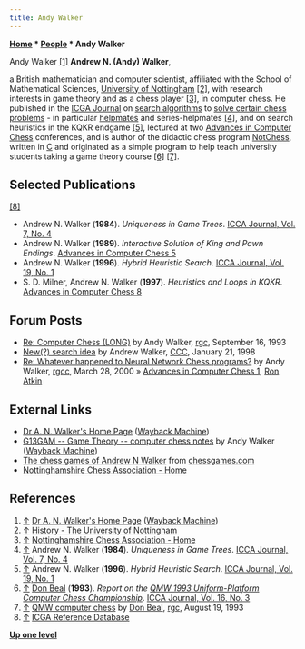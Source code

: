```yaml
---
title: Andy Walker
---
```

**[Home](Home "Home") * [People](People "People") * Andy Walker**

[](File:Anwalker.jpg) Andy Walker <a id="cite-note-1" href="#cite-ref-1">[1]</a>
**Andrew N. (Andy) Walker**,

a British mathematician and computer scientist, affiliated with the School of Mathematical Sciences, [University of Nottingham](https://en.wikipedia.org/wiki/University_of_Nottingham) <a id="cite-note-2" href="#cite-ref-2">[2]</a>, with research interests in game theory and as a chess player <a id="cite-note-3" href="#cite-ref-3">[3]</a>, in computer chess. He published in the [ICGA Journal](ICGA_Journal "ICGA Journal") on [search algorithms](Search "Search") to [solve certain chess problems](Chess_Problems,_Compositions_and_Studies "Chess Problems, Compositions and Studies") - in particular [helpmates](https://en.wikipedia.org/wiki/Helpmate) and series-helpmates <a id="cite-note-4" href="#cite-ref-4">[4]</a>, and on search heuristics in the KQKR endgame <a id="cite-note-5" href="#cite-ref-5">[5]</a>, lectured at two [Advances in Computer Chess](Conferences#AdvancesinComputerChess "Conferences") conferences, and is author of the didactic chess program [NotChess](NotChess "NotChess"), written in [C](C "C") and originated as a simple program to help teach university students taking a game theory course <a id="cite-note-6" href="#cite-ref-6">[6]</a> <a id="cite-note-7" href="#cite-ref-7">[7]</a>.

## Selected Publications

<a id="cite-note-8" href="#cite-ref-8">[8]</a>

- Andrew N. Walker (**1984**). *Uniqueness in Game Trees*. [ICCA Journal, Vol. 7, No. 4](ICGA_Journal#7_4 "ICGA Journal")
- Andrew N. Walker (**1989**). *Interactive Solution of King and Pawn Endings*. [Advances in Computer Chess 5](Advances_in_Computer_Chess_5 "Advances in Computer Chess 5")
- Andrew N. Walker (**1996**). *Hybrid Heuristic Search*. [ICCA Journal, Vol. 19, No. 1](ICGA_Journal#19_1 "ICGA Journal")
- S. D. Milner, Andrew N. Walker (**1997**). *Heuristics and Loops in KQKR*. [Advances in Computer Chess 8](Advances_in_Computer_Chess_8 "Advances in Computer Chess 8")

## Forum Posts

- [Re: Computer Chess (LONG)](https://groups.google.com/d/msg/rec.games.chess/XQWb-ZjSsy0/CjVUkx-hSQIJ) by Andy Walker, [rgc](Computer_Chess_Forums "Computer Chess Forums"), September 16, 1993
- [New(?) search idea](https://www.stmintz.com/ccc/index.php?id=14481) by Andrew Walker, [CCC](CCC "CCC"), January 21, 1998
- [Re: Whatever happened to Neural Network Chess programs?](https://groups.google.com/d/msg/rec.games.chess.computer/xthKCFRJkeM/ZgORiY9-gF0J) by Andy Walker, [rgcc](Computer_Chess_Forums "Computer Chess Forums"), March 28, 2000 » [Advances in Computer Chess 1](Advances_in_Computer_Chess_1 "Advances in Computer Chess 1"), [Ron Atkin](Ron_Atkin "Ron Atkin")

## External Links

- [Dr A. N. Walker's Home Page](http://web.archive.org/web/20070123032705/http://www.maths.nottingham.ac.uk/personal/anw/) ([Wayback Machine](https://en.wikipedia.org/wiki/Wayback_Machine))
- [G13GAM -- Game Theory -- computer chess notes](http://web.archive.org/web/20070122035937/http://www.maths.nottingham.ac.uk/personal/anw/G13GT1/compch.html) by Andy Walker ([Wayback Machine](https://en.wikipedia.org/wiki/Wayback_Machine))
- [The chess games of Andrew N Walker](http://www.chessgames.com/perl/chessplayer?pid=121591) from [chessgames.com](http://www.chessgames.com/index.html)
- [Nottinghamshire Chess Association - Home](https://www.nottschess.org/)

## References

1. <a id="cite-ref-1" href="#cite-note-1">↑</a> [Dr A. N. Walker's Home Page](http://web.archive.org/web/20070123032705/http://www.maths.nottingham.ac.uk/personal/anw/) ([Wayback Machine](https://en.wikipedia.org/wiki/Wayback_Machine))
1. <a id="cite-ref-2" href="#cite-note-2">↑</a> [History - The University of Nottingham](https://www.nottingham.ac.uk/ComputerScience/About/History.aspx)
1. <a id="cite-ref-3" href="#cite-note-3">↑</a> [Nottinghamshire Chess Association - Home](https://www.nottschess.org/)
1. <a id="cite-ref-4" href="#cite-note-4">↑</a> Andrew N. Walker (**1984**). *Uniqueness in Game Trees*. [ICCA Journal, Vol. 7, No. 4](ICGA_Journal#7_4 "ICGA Journal")
1. <a id="cite-ref-5" href="#cite-note-5">↑</a> Andrew N. Walker (**1996**). *Hybrid Heuristic Search*. [ICCA Journal, Vol. 19, No. 1](ICGA_Journal#19_1 "ICGA Journal")
1. <a id="cite-ref-6" href="#cite-note-6">↑</a> [Don Beal](Don_Beal "Don Beal") (**1993**). *Report on the [QMW 1993 Uniform-Platform Computer Chess Championship](UPCCC_1993 "UPCCC 1993")*. [ICCA Journal, Vol. 16, No. 3](ICGA_Journal#16_3 "ICGA Journal")
1. <a id="cite-ref-7" href="#cite-note-7">↑</a> [QMW computer chess](https://groups.google.com/d/msg/rec.games.chess/USZ-JlNvqRI/Yn68mNr08xAJ) by [Don Beal](Don_Beal "Don Beal"), [rgc](Computer_Chess_Forums "Computer Chess Forums"), August 19, 1993
1. <a id="cite-ref-8" href="#cite-note-8">↑</a> [ICGA Reference Database](ICGA_Journal#RefDB "ICGA Journal")

**[Up one level](People "People")**

